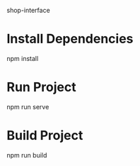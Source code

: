 shop-interface

# Install Dependencies
npm install

# Run Project
npm run serve

# Build Project
npm run build
